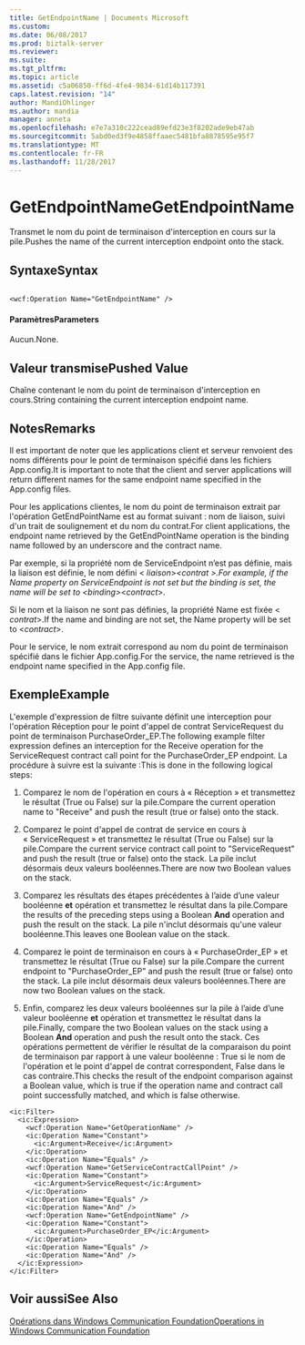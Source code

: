 ```yaml
---
title: GetEndpointName | Documents Microsoft
ms.custom: 
ms.date: 06/08/2017
ms.prod: biztalk-server
ms.reviewer: 
ms.suite: 
ms.tgt_pltfrm: 
ms.topic: article
ms.assetid: c5a06850-ff6d-4fe4-9834-61d14b117391
caps.latest.revision: "14"
author: MandiOhlinger
ms.author: mandia
manager: anneta
ms.openlocfilehash: e7e7a310c222cead89efd23e3f8202ade9eb47ab
ms.sourcegitcommit: 5abd0ed3f9e4858ffaaec5481bfa8878595e95f7
ms.translationtype: MT
ms.contentlocale: fr-FR
ms.lasthandoff: 11/28/2017
---
```

# <a name="getendpointname"></a><span data-ttu-id="999da-102">GetEndpointName</span><span class="sxs-lookup"><span data-stu-id="999da-102">GetEndpointName</span></span>
<span data-ttu-id="999da-103">Transmet le nom du point de terminaison d'interception en cours sur la pile.</span><span class="sxs-lookup"><span data-stu-id="999da-103">Pushes the name of the current interception endpoint onto the stack.</span></span>  
  
## <a name="syntax"></a><span data-ttu-id="999da-104">Syntaxe</span><span class="sxs-lookup"><span data-stu-id="999da-104">Syntax</span></span>  
  
```  
  
<wcf:Operation Name="GetEndpointName" />  
```  
  
#### <a name="parameters"></a><span data-ttu-id="999da-105">Paramètres</span><span class="sxs-lookup"><span data-stu-id="999da-105">Parameters</span></span>  
 <span data-ttu-id="999da-106">Aucun.</span><span class="sxs-lookup"><span data-stu-id="999da-106">None.</span></span>  
  
## <a name="pushed-value"></a><span data-ttu-id="999da-107">Valeur transmise</span><span class="sxs-lookup"><span data-stu-id="999da-107">Pushed Value</span></span>  
 <span data-ttu-id="999da-108">Chaîne contenant le nom du point de terminaison d'interception en cours.</span><span class="sxs-lookup"><span data-stu-id="999da-108">String containing the current interception endpoint name.</span></span>  
  
## <a name="remarks"></a><span data-ttu-id="999da-109">Notes</span><span class="sxs-lookup"><span data-stu-id="999da-109">Remarks</span></span>  
 <span data-ttu-id="999da-110">Il est important de noter que les applications client et serveur renvoient des noms différents pour le point de terminaison spécifié dans les fichiers App.config.</span><span class="sxs-lookup"><span data-stu-id="999da-110">It is important to note that the client and server applications will return different names for the same endpoint name specified in the App.config files.</span></span>  
  
 <span data-ttu-id="999da-111">Pour les applications clientes, le nom du point de terminaison extrait par l'opération GetEndPointName est au format suivant : nom de liaison, suivi d'un trait de soulignement et du nom du contrat.</span><span class="sxs-lookup"><span data-stu-id="999da-111">For client applications, the endpoint name retrieved by the GetEndPointName operation is the binding name followed by an underscore and the contract name.</span></span>  
  
 <span data-ttu-id="999da-112">Par exemple, si la propriété nom de ServiceEndpoint n’est pas définie, mais la liaison est définie, le nom défini \< *liaison*\>_\<*contrat* \>.</span><span class="sxs-lookup"><span data-stu-id="999da-112">For example, if the Name property on ServiceEndpoint is not set but the binding is set, the name will be set to \<*binding*\>_\<*contract*\>.</span></span>  
  
 <span data-ttu-id="999da-113">Si le nom et la liaison ne sont pas définies, la propriété Name est fixée \< *contrat*\>.</span><span class="sxs-lookup"><span data-stu-id="999da-113">If the name and binding are not set, the Name property will be set to \<*contract*\>.</span></span>  
  
 <span data-ttu-id="999da-114">Pour le service, le nom extrait correspond au nom du point de terminaison spécifié dans le fichier App.config.</span><span class="sxs-lookup"><span data-stu-id="999da-114">For the service, the name retrieved is the endpoint name specified in the App.config file.</span></span>  
  
## <a name="example"></a><span data-ttu-id="999da-115">Exemple</span><span class="sxs-lookup"><span data-stu-id="999da-115">Example</span></span>  
 <span data-ttu-id="999da-116">L'exemple d'expression de filtre suivante définit une interception pour l'opération Réception pour le point d'appel de contrat ServiceRequest du point de terminaison PurchaseOrder_EP.</span><span class="sxs-lookup"><span data-stu-id="999da-116">The following example filter expression defines an interception for the Receive operation for the ServiceRequest contract call point for the PurchaseOrder_EP endpoint.</span></span> <span data-ttu-id="999da-117">La procédure à suivre est la suivante :</span><span class="sxs-lookup"><span data-stu-id="999da-117">This is done in the following logical steps:</span></span>  
  
1.  <span data-ttu-id="999da-118">Comparez le nom de l'opération en cours à « Réception » et transmettez le résultat (True ou False) sur la pile.</span><span class="sxs-lookup"><span data-stu-id="999da-118">Compare the current operation name to "Receive" and push the result (true or false) onto the stack.</span></span>  
  
2.  <span data-ttu-id="999da-119">Comparez le point d'appel de contrat de service en cours à « ServiceRequest » et transmettez le résultat (True ou False) sur la pile.</span><span class="sxs-lookup"><span data-stu-id="999da-119">Compare the current service contract call point to "ServiceRequest" and push the result (true or false) onto the stack.</span></span> <span data-ttu-id="999da-120">La pile inclut désormais deux valeurs booléennes.</span><span class="sxs-lookup"><span data-stu-id="999da-120">There are now two Boolean values on the stack.</span></span>  
  
3.  <span data-ttu-id="999da-121">Comparez les résultats des étapes précédentes à l’aide d’une valeur booléenne **et** opération et transmettez le résultat dans la pile.</span><span class="sxs-lookup"><span data-stu-id="999da-121">Compare the results of the preceding steps using a Boolean **And** operation and push the result on the stack.</span></span> <span data-ttu-id="999da-122">La pile n'inclut désormais qu'une valeur booléenne.</span><span class="sxs-lookup"><span data-stu-id="999da-122">This leaves one Boolean value on the stack.</span></span>  
  
4.  <span data-ttu-id="999da-123">Comparez le point de terminaison en cours à « PurchaseOrder_EP » et transmettez le résultat (True ou False) sur la pile.</span><span class="sxs-lookup"><span data-stu-id="999da-123">Compare the current endpoint to "PurchaseOrder_EP" and push the result (true or false) onto the stack.</span></span> <span data-ttu-id="999da-124">La pile inclut désormais deux valeurs booléennes.</span><span class="sxs-lookup"><span data-stu-id="999da-124">There are now two Boolean values on the stack.</span></span>  
  
5.  <span data-ttu-id="999da-125">Enfin, comparez les deux valeurs booléennes sur la pile à l’aide d’une valeur booléenne **et** opération et transmettez le résultat dans la pile.</span><span class="sxs-lookup"><span data-stu-id="999da-125">Finally, compare the two Boolean values on the stack using a Boolean **And** operation and push the result onto the stack.</span></span> <span data-ttu-id="999da-126">Ces opérations permettent de vérifier le résultat de la comparaison du point de terminaison par rapport à une valeur booléenne : True si le nom de l'opération et le point d'appel de contrat correspondent, False dans le cas contraire.</span><span class="sxs-lookup"><span data-stu-id="999da-126">This checks the result of the endpoint comparison against a Boolean value, which is true if the operation name and contract call point successfully matched, and which is false otherwise.</span></span>  
  
```  
<ic:Filter>  
  <ic:Expression>  
    <wcf:Operation Name="GetOperationName" />  
    <ic:Operation Name="Constant">  
      <ic:Argument>Receive</ic:Argument>  
    </ic:Operation>  
    <ic:Operation Name="Equals" />  
    <wcf:Operation Name="GetServiceContractCallPoint" />  
    <ic:Operation Name="Constant">  
      <ic:Argument>ServiceRequest</ic:Argument>  
    </ic:Operation>  
    <ic:Operation Name="Equals" />  
    <ic:Operation Name="And" />  
    <wcf:Operation Name="GetEndpointName" />  
    <ic:Operation Name="Constant">  
      <ic:Argument>PurchaseOrder_EP</ic:Argument>  
    </ic:Operation>  
    <ic:Operation Name="Equals" />  
    <ic:Operation Name="And" />  
  </ic:Expression>  
</ic:Filter>  
```  
  
## <a name="see-also"></a><span data-ttu-id="999da-127">Voir aussi</span><span class="sxs-lookup"><span data-stu-id="999da-127">See Also</span></span>  
 [<span data-ttu-id="999da-128">Opérations dans Windows Communication Foundation</span><span class="sxs-lookup"><span data-stu-id="999da-128">Operations in Windows Communication Foundation</span></span>](../core/operations-in-windows-communication-foundation.md)